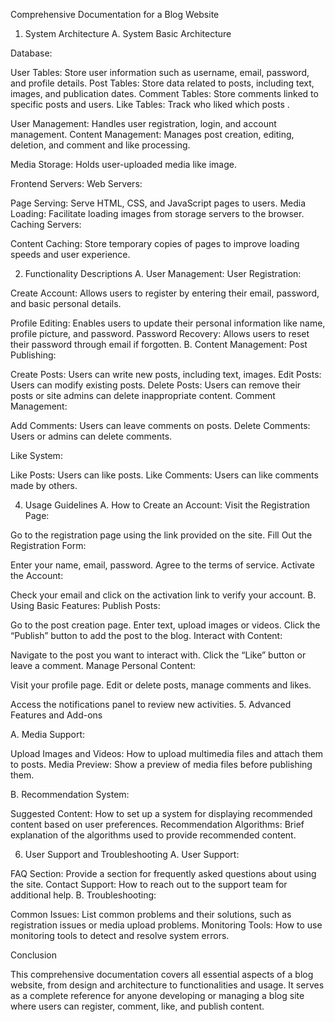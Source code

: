 Comprehensive Documentation for a Blog Website
1. System Architecture
A. System Basic Architecture

Database:

User Tables: Store user information such as username, email, password, and profile details.
Post Tables: Store data related to posts, including text, images, and publication dates.
Comment Tables: Store comments linked to specific posts and users.
Like Tables: Track who liked which posts .

User Management: Handles user registration, login, and account management.
Content Management: Manages post creation, editing, deletion, and comment and like processing.

Media Storage: Holds user-uploaded media like image.

Frontend Servers:
Web Servers:

Page Serving: Serve HTML, CSS, and JavaScript pages to users.
Media Loading: Facilitate loading images  from storage servers to the browser.
Caching Servers:

Content Caching: Store temporary copies of pages to improve loading speeds and user experience.

2. Functionality Descriptions
A. User Management:
User Registration:

Create Account: Allows users to register by entering their email, password, and basic personal details.

Profile Editing: Enables users to update their personal information like name, profile picture, and password.
Password Recovery: Allows users to reset their password through email if forgotten.
B. Content Management:
Post Publishing:

Create Posts: Users can write new posts, including text, images.
Edit Posts: Users can modify existing posts.
Delete Posts: Users can remove their posts or site admins can delete inappropriate content.
Comment Management:

Add Comments: Users can leave comments on posts.
Delete Comments: Users or admins can delete comments.

Like System:

Like Posts: Users can like posts.
Like Comments: Users can like comments made by others.


4. Usage Guidelines
A. How to Create an Account:
Visit the Registration Page:

Go to the registration page using the link provided on the site.
Fill Out the Registration Form:

Enter your name, email, password.
Agree to the terms of service.
Activate the Account:

Check your email and click on the activation link to verify your account.
B. Using Basic Features:
Publish Posts:

Go to the post creation page.
Enter text, upload images or videos.
Click the “Publish” button to add the post to the blog.
Interact with Content:

Navigate to the post you want to interact with.
Click the “Like” button or leave a comment.
Manage Personal Content:

Visit your profile page.
Edit or delete posts, manage comments and likes.

Access the notifications panel to review new activities.
5. Advanced Features and Add-ons

A. Media Support:

Upload Images and Videos: How to upload multimedia files and attach them to posts.
Media Preview: Show a preview of media files before publishing them.

B. Recommendation System:

Suggested Content: How to set up a system for displaying recommended content based on user preferences.
Recommendation Algorithms: Brief explanation of the algorithms used to provide recommended content.

6. User Support and Troubleshooting
A. User Support:

FAQ Section: Provide a section for frequently asked questions about using the site.
Contact Support: How to reach out to the support team for additional help.
B. Troubleshooting:

Common Issues: List common problems and their solutions, such as registration issues or media upload problems.
Monitoring Tools: How to use monitoring tools to detect and resolve system errors.


Conclusion

This comprehensive documentation covers all essential aspects of a blog website, from design and architecture to functionalities and usage.
It serves as a complete reference for anyone developing or managing a blog site where users can register, comment, like, and publish content.
